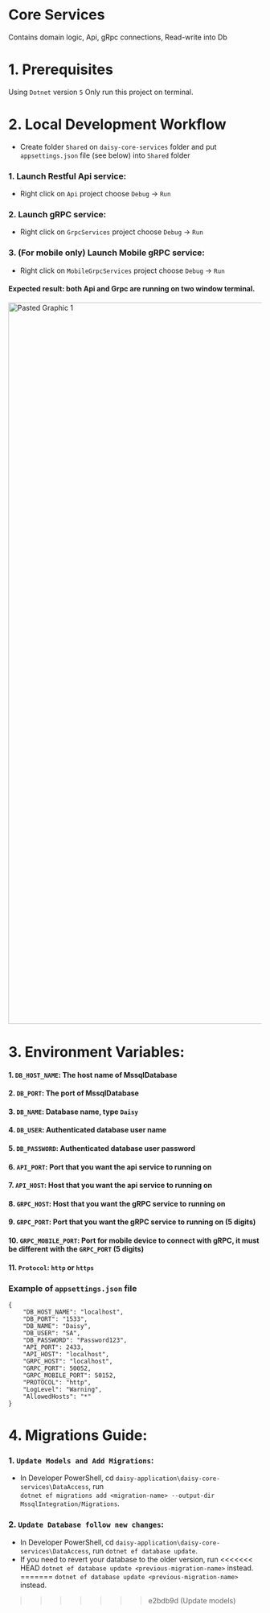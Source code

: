 # Core Services
  Contains domain logic, Api, gRpc connections, Read-write into Db

# 1. Prerequisites
  Using `Dotnet` version `5`
  Only run this project on terminal.
  
# 2. Local Development Workflow
  - Create folder `Shared` on `daisy-core-services` folder and put `appsettings.json` file (see below) into `Shared` folder
  ### 1. Launch Restful Api service:
  - Right click on `Api` project choose `Debug` -> `Run`
  ### 2. Launch gRPC service:
  - Right click on `GrpcServices` project choose `Debug` -> `Run`
  ### 3. (For mobile only) Launch Mobile gRPC service:
  - Right click on `MobileGrpcServices` project choose `Debug` -> `Run`
  
  #### Expected result: both Api and Grpc are running on two window terminal.
  <img width="1434" alt="Pasted Graphic 1" src="https://user-images.githubusercontent.com/27767477/170809761-fe662e5f-9e25-493f-a48b-1ccaa740c6ae.png">

# 3. Environment Variables:

  #### 1. `DB_HOST_NAME`: The host name of MssqlDatabase
  #### 2. `DB_PORT`: The port of MssqlDatabase
  #### 3. `DB_NAME`: Database name, type `Daisy`
  #### 4. `DB_USER`: Authenticated database user name
  #### 5. `DB_PASSWORD`: Authenticated database user password
  #### 6. `API_PORT`: Port that you want the api service to running on
  #### 7. `API_HOST`: Host that you want the api service to running on
  #### 8. `GRPC_HOST`: Host that you want the gRPC service to running on
  #### 9. `GRPC_PORT`: Port that you want the gRPC service to running on (5 digits)
  #### 10. `GRPC_MOBILE_PORT`: Port for mobile device to connect with gRPC, it must be different with the `GRPC_PORT` (5 digits)
  #### 11. `Protocol`: `http` or `https`
  
  ### Example of `appsettings.json` file
    {
        "DB_HOST_NAME": "localhost",
        "DB_PORT": "1533",
        "DB_NAME": "Daisy",
        "DB_USER": "SA",
        "DB_PASSWORD": "Password123",
        "API_PORT": 2433,
        "API_HOST": "localhost",
        "GRPC_HOST": "localhost",
        "GRPC_PORT": 50052,
        "GRPC_MOBILE_PORT": 50152,
        "PROTOCOL": "http",
        "LogLevel": "Warning",
        "AllowedHosts": "*"
    }

# 4. Migrations Guide:

  ### 1. `Update Models and Add Migrations`:

  - In Developer PowerShell, cd `daisy-application\daisy-core-services\DataAccess`, run  <br/>
    `dotnet ef migrations add <migration-name> --output-dir MssqlIntegration/Migrations`.
  ### 2. `Update Database follow new changes`:
  - In Developer PowerShell, cd `daisy-application\daisy-core-services\DataAccess`, run
    `dotnet ef database update`.
  - If you need to revert your database to the older version, run
<<<<<<< HEAD
    `dotnet ef database update <previous-migration-name>` instead.
=======
    `dotnet ef database update <previous-migration-name>` instead.
>>>>>>> e2bdb9d (Update models)
